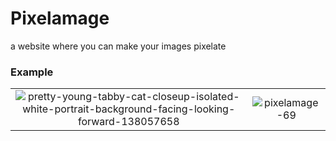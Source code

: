 # Pixelamage
a website where you can make your images pixelate

### Example
| | |
|:-------------------------:|:-------------------------:|
|![pretty-young-tabby-cat-closeup-isolated-white-portrait-background-facing-looking-forward-138057658](https://user-images.githubusercontent.com/91861324/235308310-7dd7a0d2-170f-48f8-a9af-0e259cb6c9a8.jpg)|![pixelamage-69](https://user-images.githubusercontent.com/91861324/235308308-6fd4aec5-c1e0-4bdb-b2e1-097d42f023bc.png)|
